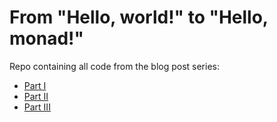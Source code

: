 From "Hello, world!" to "Hello, monad!"
=============

Repo containing all code from the blog post series:

* [Part I](https://blog.hablapps.com/2016/01/22/from-hello-world-to-hello-monad-part-i/)
* [Part II](https://blog.hablapps.com/2017/01/09/from-hello-world-to-hello-monad-part-iiiii/)
* [Part III](http://blog.hablapps.com/2017/05/30/from-hello-world-to-hello-monad-part-iiiiii/)
